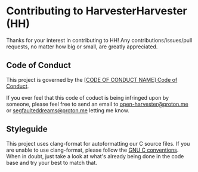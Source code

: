 # Contributing to HarvesterHarvester (HH)

Thanks for your interest in contributing to HH! Any contributions/issues/pull requests, no matter how big or small, are greatly appreciated.

## Code of Conduct

This project is governed by the [\[CODE OF CONDUCT NAME\] Code of Conduct](CODE_OF_CONDUCT.md).

If you ever feel that this code of coduct is being infringed upon by someone, please feel free to send an email to <open-harvester@proton.me> or <segfaulteddreams@proton.me> letting me know.

## Styleguide

This project uses clang-format for autoformatting our C source files. If you are unable to use clang-format, please follow the [GNU C conventions](https://www.gnu.org/prep/standards/html_node/Writing-C.html). When in doubt, just take a look at what's already being done in the code base and try your best to match that.

